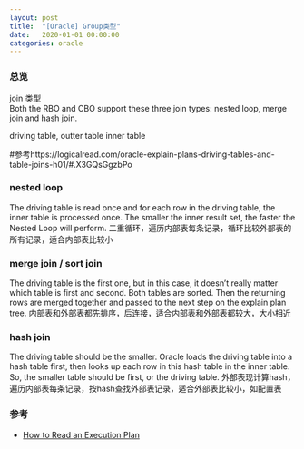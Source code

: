 ```yaml
---
layout: post
title:  "[Oracle] Group类型"
date:   2020-01-01 00:00:00
categories: oracle
---
```


### 总览
join 类型<br/>
Both the RBO and CBO support these three join types: nested loop, merge join and hash join.

driving table, outter table
inner table


#参考https://logicalread.com/oracle-explain-plans-driving-tables-and-table-joins-h01/#.X3GQsGgzbPo
### nested loop
The driving table is read once and for each row in the driving table, the inner table is processed once.  The smaller the inner result set, the faster the Nested Loop will perform.
二重循环，遍历内部表每条记录，循环比较外部表的所有记录，适合内部表比较小

### merge join / sort join
The driving table is the first one, but in this case, it doesn’t really matter which table is first and second.  Both tables are sorted.  Then the returning rows are merged together and passed to the next step on the explain plan tree.
内部表和外部表都先排序，后连接，适合内部表和外部表都较大，大小相近

### hash join
The driving table should be the smaller.  Oracle loads the driving table into a hash table first, then looks up each row in this hash table in the inner table.  So, the smaller table should be first, or the driving table.
外部表现计算hash，遍历内部表每条记录，按hash查找外部表记录，适合外部表比较小，如配置表


### 参考
+ [How to Read an Execution Plan](https://blogs.oracle.com/oraclemagazine/how-to-read-an-execution-plan)